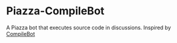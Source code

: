 # Piazza-CompileBot
A Piazza bot that executes source code in discussions. Inspired by [CompileBot](https://github.com/renfredxh/compilebot)
